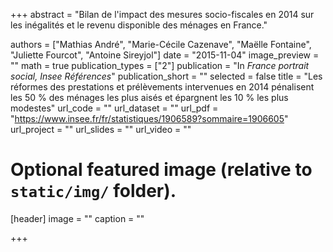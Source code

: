 +++
abstract = "Bilan de l'impact des mesures socio-fiscales en 2014 sur les inégalités et le revenu disponible des ménages en France."

authors = ["Mathias André", "Marie-Cécile Cazenave", "Maëlle Fontaine", "Juliette Fourcot", "Antoine Sireyjol"]
date = "2015-11-04"
image_preview = ""
math = true
publication_types = ["2"]
publication = "In *France portrait social, Insee Références*"
publication_short = ""
selected = false
title = "Les réformes des prestations et prélèvements intervenues en 2014 pénalisent les 50 % des ménages les plus aisés et épargnent les 10 % les plus modestes"
url_code = ""
url_dataset = ""
url_pdf = "https://www.insee.fr/fr/statistiques/1906589?sommaire=1906605"
url_project = ""
url_slides = ""
url_video = ""

# Optional featured image (relative to `static/img/` folder).
[header]
image = ""
caption = ""

+++